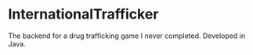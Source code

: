 # InternationalTrafficker
The backend for a drug trafficking game I never completed.  Developed in Java.
